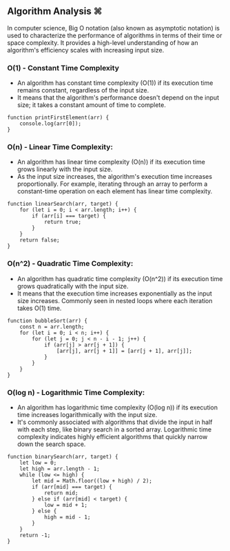 
## Algorithm Analysis ⌘
In computer science, Big O notation (also known as asymptotic notation) is used to characterize the performance of algorithms in terms of their time or space complexity. It provides a high-level understanding of how an algorithm's efficiency scales with increasing input size.

### O(1) - Constant Time Complexity
* An algorithm has constant time complexity (O(1)) if its execution time remains constant, regardless of the input size.   
* It means that the algorithm's performance doesn't depend on the input size; it takes a constant amount of time to complete.
``` 
function printFirstElement(arr) {
    console.log(arr[0]);
}
```
### O(n) - Linear Time Complexity:
* An algorithm has linear time complexity (O(n)) if its execution time grows linearly with the input size.
* As the input size increases, the algorithm's execution time increases proportionally.
For example, iterating through an array to perform a constant-time operation on each element has linear time complexity.
```
function linearSearch(arr, target) {
    for (let i = 0; i < arr.length; i++) {
        if (arr[i] === target) {
            return true;
        }
    }
    return false;
}
```
### O(n^2) - Quadratic Time Complexity:

* An algorithm has quadratic time complexity (O(n^2)) if its execution time grows quadratically with the input size.
* It means that the execution time increases exponentially as the input size increases.
Commonly seen in nested loops where each iteration takes O(1) time.
```
function bubbleSort(arr) {
    const n = arr.length;
    for (let i = 0; i < n; i++) {
        for (let j = 0; j < n - i - 1; j++) {
            if (arr[j] > arr[j + 1]) {
                [arr[j], arr[j + 1]] = [arr[j + 1], arr[j]];
            }
        }
    }
}
```
### O(log n) - Logarithmic Time Complexity:

* An algorithm has logarithmic time complexity (O(log n)) if its execution time increases logarithmically with the input size.
* It's commonly associated with algorithms that divide the input in half with each step, like binary search in a sorted array.
Logarithmic time complexity indicates highly efficient algorithms that quickly narrow down the search space.
```
function binarySearch(arr, target) {
    let low = 0;
    let high = arr.length - 1;
    while (low <= high) {
        let mid = Math.floor((low + high) / 2);
        if (arr[mid] === target) {
            return mid;
        } else if (arr[mid] < target) {
            low = mid + 1;
        } else {
            high = mid - 1;
        }
    }
    return -1;
}
```
